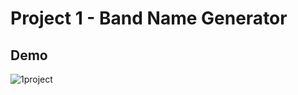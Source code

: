 # Project 1 - Band Name Generator

## Demo
![1project](https://github.com/user-attachments/assets/a82e63c1-b394-4806-92aa-06f2d0076b9d)

